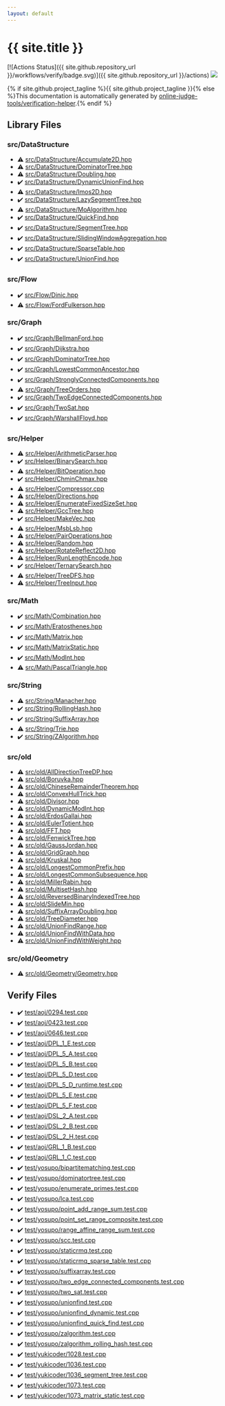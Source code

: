 ```yaml
---
layout: default
---
```


<!-- mathjax config similar to math.stackexchange -->
<script type="text/javascript" async
  src="https://cdnjs.cloudflare.com/ajax/libs/mathjax/2.7.5/MathJax.js?config=TeX-MML-AM_CHTML">
</script>
<script type="text/x-mathjax-config">
  MathJax.Hub.Config({
    TeX: { equationNumbers: { autoNumber: "AMS" }},
    tex2jax: {
      inlineMath: [ ['$','$'] ],
      processEscapes: true
    },
    "HTML-CSS": { matchFontHeight: false },
    displayAlign: "left",
    displayIndent: "2em"
  });
</script>

<script type="text/javascript" src="https://cdnjs.cloudflare.com/ajax/libs/jquery/3.4.1/jquery.min.js"></script>
<script src="https://cdn.jsdelivr.net/npm/jquery-balloon-js@1.1.2/jquery.balloon.min.js" integrity="sha256-ZEYs9VrgAeNuPvs15E39OsyOJaIkXEEt10fzxJ20+2I=" crossorigin="anonymous"></script>
<script type="text/javascript" src="assets/js/copy-button.js"></script>
<link rel="stylesheet" href="assets/css/copy-button.css" />


# {{ site.title }}

[![Actions Status]({{ site.github.repository_url }}/workflows/verify/badge.svg)]({{ site.github.repository_url }}/actions)
<a href="{{ site.github.repository_url }}"><img src="https://img.shields.io/github/last-commit/{{ site.github.owner_name }}/{{ site.github.repository_name }}" /></a>

{% if site.github.project_tagline %}{{ site.github.project_tagline }}{% else %}This documentation is automatically generated by <a href="https://github.com/online-judge-tools/verification-helper">online-judge-tools/verification-helper</a>.{% endif %}

## Library Files

<div id="e73c6b5872115ad0f2896f8e8476ef39"></div>

### src/DataStructure

* :warning: <a href="library/src/DataStructure/Accumulate2D.hpp.html">src/DataStructure/Accumulate2D.hpp</a>
* :warning: <a href="library/src/DataStructure/DominatorTree.hpp.html">src/DataStructure/DominatorTree.hpp</a>
* :warning: <a href="library/src/DataStructure/Doubling.hpp.html">src/DataStructure/Doubling.hpp</a>
* :heavy_check_mark: <a href="library/src/DataStructure/DynamicUnionFind.hpp.html">src/DataStructure/DynamicUnionFind.hpp</a>
* :warning: <a href="library/src/DataStructure/Imos2D.hpp.html">src/DataStructure/Imos2D.hpp</a>
* :heavy_check_mark: <a href="library/src/DataStructure/LazySegmentTree.hpp.html">src/DataStructure/LazySegmentTree.hpp</a>
* :warning: <a href="library/src/DataStructure/MoAlgorithm.hpp.html">src/DataStructure/MoAlgorithm.hpp</a>
* :heavy_check_mark: <a href="library/src/DataStructure/QuickFind.hpp.html">src/DataStructure/QuickFind.hpp</a>
* :heavy_check_mark: <a href="library/src/DataStructure/SegmentTree.hpp.html">src/DataStructure/SegmentTree.hpp</a>
* :heavy_check_mark: <a href="library/src/DataStructure/SlidingWindowAggregation.hpp.html">src/DataStructure/SlidingWindowAggregation.hpp</a>
* :heavy_check_mark: <a href="library/src/DataStructure/SparseTable.hpp.html">src/DataStructure/SparseTable.hpp</a>
* :heavy_check_mark: <a href="library/src/DataStructure/UnionFind.hpp.html">src/DataStructure/UnionFind.hpp</a>


<div id="29f578163eb30c67e395a84ad90553a2"></div>

### src/Flow

* :heavy_check_mark: <a href="library/src/Flow/Dinic.hpp.html">src/Flow/Dinic.hpp</a>
* :warning: <a href="library/src/Flow/FordFulkerson.hpp.html">src/Flow/FordFulkerson.hpp</a>


<div id="6e5c608398952d411d1862b1f8dc05f5"></div>

### src/Graph

* :heavy_check_mark: <a href="library/src/Graph/BellmanFord.hpp.html">src/Graph/BellmanFord.hpp</a>
* :heavy_check_mark: <a href="library/src/Graph/Dijkstra.hpp.html">src/Graph/Dijkstra.hpp</a>
* :heavy_check_mark: <a href="library/src/Graph/DominatorTree.hpp.html">src/Graph/DominatorTree.hpp</a>
* :heavy_check_mark: <a href="library/src/Graph/LowestCommonAncestor.hpp.html">src/Graph/LowestCommonAncestor.hpp</a>
* :heavy_check_mark: <a href="library/src/Graph/StronglyConnectedComponents.hpp.html">src/Graph/StronglyConnectedComponents.hpp</a>
* :warning: <a href="library/src/Graph/TreeOrders.hpp.html">src/Graph/TreeOrders.hpp</a>
* :heavy_check_mark: <a href="library/src/Graph/TwoEdgeConnectedComponents.hpp.html">src/Graph/TwoEdgeConnectedComponents.hpp</a>
* :heavy_check_mark: <a href="library/src/Graph/TwoSat.hpp.html">src/Graph/TwoSat.hpp</a>
* :heavy_check_mark: <a href="library/src/Graph/WarshallFloyd.hpp.html">src/Graph/WarshallFloyd.hpp</a>


<div id="1b49b634354b8edb1dc8ef8a73014950"></div>

### src/Helper

* :warning: <a href="library/src/Helper/ArithmeticParser.hpp.html">src/Helper/ArithmeticParser.hpp</a>
* :heavy_check_mark: <a href="library/src/Helper/BinarySearch.hpp.html">src/Helper/BinarySearch.hpp</a>
* :warning: <a href="library/src/Helper/BitOperation.hpp.html">src/Helper/BitOperation.hpp</a>
* :heavy_check_mark: <a href="library/src/Helper/ChminChmax.hpp.html">src/Helper/ChminChmax.hpp</a>
* :warning: <a href="library/src/Helper/Compressor.cpp.html">src/Helper/Compressor.cpp</a>
* :warning: <a href="library/src/Helper/Directions.hpp.html">src/Helper/Directions.hpp</a>
* :warning: <a href="library/src/Helper/EnumerateFixedSizeSet.hpp.html">src/Helper/EnumerateFixedSizeSet.hpp</a>
* :warning: <a href="library/src/Helper/GccTree.hpp.html">src/Helper/GccTree.hpp</a>
* :heavy_check_mark: <a href="library/src/Helper/MakeVec.hpp.html">src/Helper/MakeVec.hpp</a>
* :warning: <a href="library/src/Helper/MsbLsb.hpp.html">src/Helper/MsbLsb.hpp</a>
* :warning: <a href="library/src/Helper/PairOperations.hpp.html">src/Helper/PairOperations.hpp</a>
* :warning: <a href="library/src/Helper/Random.hpp.html">src/Helper/Random.hpp</a>
* :warning: <a href="library/src/Helper/RotateReflect2D.hpp.html">src/Helper/RotateReflect2D.hpp</a>
* :warning: <a href="library/src/Helper/RunLengthEncode.hpp.html">src/Helper/RunLengthEncode.hpp</a>
* :heavy_check_mark: <a href="library/src/Helper/TernarySearch.hpp.html">src/Helper/TernarySearch.hpp</a>
* :warning: <a href="library/src/Helper/TreeDFS.hpp.html">src/Helper/TreeDFS.hpp</a>
* :warning: <a href="library/src/Helper/TreeInput.hpp.html">src/Helper/TreeInput.hpp</a>


<div id="64f6d80a21cfb0c7e1026d02dde4f7fa"></div>

### src/Math

* :heavy_check_mark: <a href="library/src/Math/Combination.hpp.html">src/Math/Combination.hpp</a>
* :heavy_check_mark: <a href="library/src/Math/Eratosthenes.hpp.html">src/Math/Eratosthenes.hpp</a>
* :heavy_check_mark: <a href="library/src/Math/Matrix.hpp.html">src/Math/Matrix.hpp</a>
* :heavy_check_mark: <a href="library/src/Math/MatrixStatic.hpp.html">src/Math/MatrixStatic.hpp</a>
* :heavy_check_mark: <a href="library/src/Math/ModInt.hpp.html">src/Math/ModInt.hpp</a>
* :warning: <a href="library/src/Math/PascalTriangle.hpp.html">src/Math/PascalTriangle.hpp</a>


<div id="ac276d2326c527c8c7dbcbb63d85c6c7"></div>

### src/String

* :warning: <a href="library/src/String/Manacher.hpp.html">src/String/Manacher.hpp</a>
* :heavy_check_mark: <a href="library/src/String/RollingHash.hpp.html">src/String/RollingHash.hpp</a>
* :heavy_check_mark: <a href="library/src/String/SuffixArray.hpp.html">src/String/SuffixArray.hpp</a>
* :warning: <a href="library/src/String/Trie.hpp.html">src/String/Trie.hpp</a>
* :heavy_check_mark: <a href="library/src/String/ZAlgorithm.hpp.html">src/String/ZAlgorithm.hpp</a>


<div id="ed8431f95262b19a48e972d3753d06d7"></div>

### src/old

* :warning: <a href="library/src/old/AllDirectionTreeDP.hpp.html">src/old/AllDirectionTreeDP.hpp</a>
* :warning: <a href="library/src/old/Boruvka.hpp.html">src/old/Boruvka.hpp</a>
* :warning: <a href="library/src/old/ChineseRemainderTheorem.hpp.html">src/old/ChineseRemainderTheorem.hpp</a>
* :warning: <a href="library/src/old/ConvexHullTrick.hpp.html">src/old/ConvexHullTrick.hpp</a>
* :warning: <a href="library/src/old/Divisor.hpp.html">src/old/Divisor.hpp</a>
* :warning: <a href="library/src/old/DynamicModInt.hpp.html">src/old/DynamicModInt.hpp</a>
* :warning: <a href="library/src/old/ErdosGallai.hpp.html">src/old/ErdosGallai.hpp</a>
* :warning: <a href="library/src/old/EulerTotient.hpp.html">src/old/EulerTotient.hpp</a>
* :warning: <a href="library/src/old/FFT.hpp.html">src/old/FFT.hpp</a>
* :warning: <a href="library/src/old/FenwickTree.hpp.html">src/old/FenwickTree.hpp</a>
* :warning: <a href="library/src/old/GaussJordan.hpp.html">src/old/GaussJordan.hpp</a>
* :warning: <a href="library/src/old/GridGraph.hpp.html">src/old/GridGraph.hpp</a>
* :warning: <a href="library/src/old/Kruskal.hpp.html">src/old/Kruskal.hpp</a>
* :warning: <a href="library/src/old/LongestCommonPrefix.hpp.html">src/old/LongestCommonPrefix.hpp</a>
* :warning: <a href="library/src/old/LongestCommonSubsequence.hpp.html">src/old/LongestCommonSubsequence.hpp</a>
* :warning: <a href="library/src/old/MillerRabin.hpp.html">src/old/MillerRabin.hpp</a>
* :warning: <a href="library/src/old/MultisetHash.hpp.html">src/old/MultisetHash.hpp</a>
* :warning: <a href="library/src/old/ReversedBinaryIndexedTree.hpp.html">src/old/ReversedBinaryIndexedTree.hpp</a>
* :warning: <a href="library/src/old/SlideMin.hpp.html">src/old/SlideMin.hpp</a>
* :warning: <a href="library/src/old/SuffixArrayDoubling.hpp.html">src/old/SuffixArrayDoubling.hpp</a>
* :warning: <a href="library/src/old/TreeDiameter.hpp.html">src/old/TreeDiameter.hpp</a>
* :warning: <a href="library/src/old/UnionFindRange.hpp.html">src/old/UnionFindRange.hpp</a>
* :warning: <a href="library/src/old/UnionFindWithData.hpp.html">src/old/UnionFindWithData.hpp</a>
* :warning: <a href="library/src/old/UnionFindWithWeight.hpp.html">src/old/UnionFindWithWeight.hpp</a>


<div id="6b921022f1e92f334bef5fc5029c9add"></div>

### src/old/Geometry

* :warning: <a href="library/src/old/Geometry/Geometry.hpp.html">src/old/Geometry/Geometry.hpp</a>


## Verify Files

* :heavy_check_mark: <a href="verify/test/aoj/0294.test.cpp.html">test/aoj/0294.test.cpp</a>
* :heavy_check_mark: <a href="verify/test/aoj/0423.test.cpp.html">test/aoj/0423.test.cpp</a>
* :heavy_check_mark: <a href="verify/test/aoj/0646.test.cpp.html">test/aoj/0646.test.cpp</a>
* :heavy_check_mark: <a href="verify/test/aoj/DPL_1_E.test.cpp.html">test/aoj/DPL_1_E.test.cpp</a>
* :heavy_check_mark: <a href="verify/test/aoj/DPL_5_A.test.cpp.html">test/aoj/DPL_5_A.test.cpp</a>
* :heavy_check_mark: <a href="verify/test/aoj/DPL_5_B.test.cpp.html">test/aoj/DPL_5_B.test.cpp</a>
* :heavy_check_mark: <a href="verify/test/aoj/DPL_5_D.test.cpp.html">test/aoj/DPL_5_D.test.cpp</a>
* :heavy_check_mark: <a href="verify/test/aoj/DPL_5_D_runtime.test.cpp.html">test/aoj/DPL_5_D_runtime.test.cpp</a>
* :heavy_check_mark: <a href="verify/test/aoj/DPL_5_E.test.cpp.html">test/aoj/DPL_5_E.test.cpp</a>
* :heavy_check_mark: <a href="verify/test/aoj/DPL_5_F.test.cpp.html">test/aoj/DPL_5_F.test.cpp</a>
* :heavy_check_mark: <a href="verify/test/aoj/DSL_2_A.test.cpp.html">test/aoj/DSL_2_A.test.cpp</a>
* :heavy_check_mark: <a href="verify/test/aoj/DSL_2_B.test.cpp.html">test/aoj/DSL_2_B.test.cpp</a>
* :heavy_check_mark: <a href="verify/test/aoj/DSL_2_H.test.cpp.html">test/aoj/DSL_2_H.test.cpp</a>
* :heavy_check_mark: <a href="verify/test/aoj/GRL_1_B.test.cpp.html">test/aoj/GRL_1_B.test.cpp</a>
* :heavy_check_mark: <a href="verify/test/aoj/GRL_1_C.test.cpp.html">test/aoj/GRL_1_C.test.cpp</a>
* :heavy_check_mark: <a href="verify/test/yosupo/bipartitematching.test.cpp.html">test/yosupo/bipartitematching.test.cpp</a>
* :heavy_check_mark: <a href="verify/test/yosupo/dominatortree.test.cpp.html">test/yosupo/dominatortree.test.cpp</a>
* :heavy_check_mark: <a href="verify/test/yosupo/enumerate_primes.test.cpp.html">test/yosupo/enumerate_primes.test.cpp</a>
* :heavy_check_mark: <a href="verify/test/yosupo/lca.test.cpp.html">test/yosupo/lca.test.cpp</a>
* :heavy_check_mark: <a href="verify/test/yosupo/point_add_range_sum.test.cpp.html">test/yosupo/point_add_range_sum.test.cpp</a>
* :heavy_check_mark: <a href="verify/test/yosupo/point_set_range_composite.test.cpp.html">test/yosupo/point_set_range_composite.test.cpp</a>
* :heavy_check_mark: <a href="verify/test/yosupo/range_affine_range_sum.test.cpp.html">test/yosupo/range_affine_range_sum.test.cpp</a>
* :heavy_check_mark: <a href="verify/test/yosupo/scc.test.cpp.html">test/yosupo/scc.test.cpp</a>
* :heavy_check_mark: <a href="verify/test/yosupo/staticrmq.test.cpp.html">test/yosupo/staticrmq.test.cpp</a>
* :heavy_check_mark: <a href="verify/test/yosupo/staticrmq_sparse_table.test.cpp.html">test/yosupo/staticrmq_sparse_table.test.cpp</a>
* :heavy_check_mark: <a href="verify/test/yosupo/suffixarray.test.cpp.html">test/yosupo/suffixarray.test.cpp</a>
* :heavy_check_mark: <a href="verify/test/yosupo/two_edge_connected_components.test.cpp.html">test/yosupo/two_edge_connected_components.test.cpp</a>
* :heavy_check_mark: <a href="verify/test/yosupo/two_sat.test.cpp.html">test/yosupo/two_sat.test.cpp</a>
* :heavy_check_mark: <a href="verify/test/yosupo/unionfind.test.cpp.html">test/yosupo/unionfind.test.cpp</a>
* :heavy_check_mark: <a href="verify/test/yosupo/unionfind_dynamic.test.cpp.html">test/yosupo/unionfind_dynamic.test.cpp</a>
* :heavy_check_mark: <a href="verify/test/yosupo/unionfind_quick_find.test.cpp.html">test/yosupo/unionfind_quick_find.test.cpp</a>
* :heavy_check_mark: <a href="verify/test/yosupo/zalgorithm.test.cpp.html">test/yosupo/zalgorithm.test.cpp</a>
* :heavy_check_mark: <a href="verify/test/yosupo/zalgorithm_rolling_hash.test.cpp.html">test/yosupo/zalgorithm_rolling_hash.test.cpp</a>
* :heavy_check_mark: <a href="verify/test/yukicoder/1028.test.cpp.html">test/yukicoder/1028.test.cpp</a>
* :heavy_check_mark: <a href="verify/test/yukicoder/1036.test.cpp.html">test/yukicoder/1036.test.cpp</a>
* :heavy_check_mark: <a href="verify/test/yukicoder/1036_segment_tree.test.cpp.html">test/yukicoder/1036_segment_tree.test.cpp</a>
* :heavy_check_mark: <a href="verify/test/yukicoder/1073.test.cpp.html">test/yukicoder/1073.test.cpp</a>
* :heavy_check_mark: <a href="verify/test/yukicoder/1073_matrix_static.test.cpp.html">test/yukicoder/1073_matrix_static.test.cpp</a>


